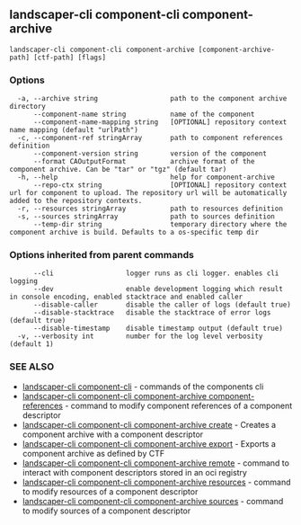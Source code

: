 ## landscaper-cli component-cli component-archive



```
landscaper-cli component-cli component-archive [component-archive-path] [ctf-path] [flags]
```

### Options

```
  -a, --archive string                  path to the component archive directory
      --component-name string           name of the component
      --component-name-mapping string   [OPTIONAL] repository context name mapping (default "urlPath")
  -c, --component-ref stringArray       path to component references definition
      --component-version string        version of the component
      --format CAOutputFormat           archive format of the component archive. Can be "tar" or "tgz" (default tar)
  -h, --help                            help for component-archive
      --repo-ctx string                 [OPTIONAL] repository context url for component to upload. The repository url will be automatically added to the repository contexts.
  -r, --resources stringArray           path to resources definition
  -s, --sources stringArray             path to sources definition
      --temp-dir string                 temporary directory where the component archive is build. Defaults to a os-specific temp dir
```

### Options inherited from parent commands

```
      --cli                  logger runs as cli logger. enables cli logging
      --dev                  enable development logging which result in console encoding, enabled stacktrace and enabled caller
      --disable-caller       disable the caller of logs (default true)
      --disable-stacktrace   disable the stacktrace of error logs (default true)
      --disable-timestamp    disable timestamp output (default true)
  -v, --verbosity int        number for the log level verbosity (default 1)
```

### SEE ALSO

* [landscaper-cli component-cli](landscaper-cli_component-cli.md)	 - commands of the components cli
* [landscaper-cli component-cli component-archive component-references](landscaper-cli_component-cli_component-archive_component-references.md)	 - command to modify component references of a component descriptor
* [landscaper-cli component-cli component-archive create](landscaper-cli_component-cli_component-archive_create.md)	 - Creates a component archive with a component descriptor
* [landscaper-cli component-cli component-archive export](landscaper-cli_component-cli_component-archive_export.md)	 - Exports a component archive as defined by CTF
* [landscaper-cli component-cli component-archive remote](landscaper-cli_component-cli_component-archive_remote.md)	 - command to interact with component descriptors stored in an oci registry
* [landscaper-cli component-cli component-archive resources](landscaper-cli_component-cli_component-archive_resources.md)	 - command to modify resources of a component descriptor
* [landscaper-cli component-cli component-archive sources](landscaper-cli_component-cli_component-archive_sources.md)	 - command to modify sources of a component descriptor

